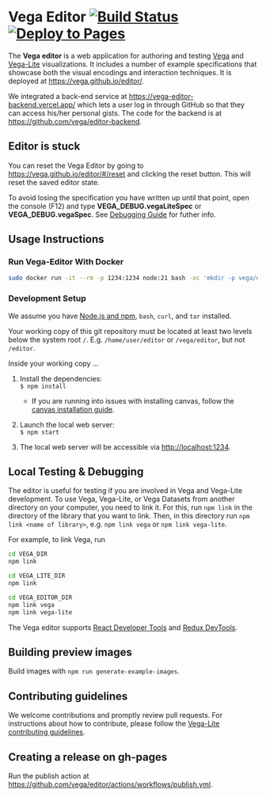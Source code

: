 # Vega Editor [![Build Status](https://github.com/vega/editor/workflows/Test/badge.svg)](https://github.com/vega/editor/actions) [![Deploy to Pages](https://github.com/vega/editor/actions/workflows/publish.yml/badge.svg)](https://github.com/vega/editor/actions/workflows/publish.yml)

The **Vega editor** is a web application for authoring and testing [Vega](https://github.com/vega/vega) and [Vega-Lite](https://vega.github.io/vega-lite) visualizations. It includes a number of example specifications that showcase both the visual encodings and interaction techniques. It is deployed at https://vega.github.io/editor/.

We integrated a back-end service at https://vega-editor-backend.vercel.app/ which lets a user log in through GitHub so that they can access his/her personal gists. The code for the backend is at https://github.com/vega/editor-backend.

## Editor is stuck

You can reset the Vega Editor by going to https://vega.github.io/editor/#/reset and clicking the reset button. This will reset the saved editor state.

To avoid losing the specification you have written up until that point, open the console (F12) and type **VEGA_DEBUG.vegaLiteSpec** or **VEGA_DEBUG.vegaSpec**. See [Debugging Guide](https://vega.github.io/vega/docs/api/debugging/) for futher info.

## Usage Instructions

### Run Vega-Editor With Docker
```bash
sudo docker run -it --rm -p 1234:1234 node:21 bash -xc 'mkdir -p vega/editor && git clone --depth=1 https://github.com/vega/editor.git vega/editor && cd vega/editor && npm install && npm start'
```

### Development Setup
We assume you have [Node.js and npm](https://nodejs.org/), `bash`, `curl`, and `tar` installed.

Your working copy of this git repository must be located at least two levels below the system root `/`.
E.g. `/home/user/editor` or `/vega/editor`, but not `/editor`. 

Inside your working copy ...

1. Install the dependencies:  
   `$ npm install`
   * If you are running into issues with installing canvas, follow the [canvas installation guide](https://github.com/Automattic/node-canvas?tab=readme-ov-file#installation).

2. Launch the local web server:  
   `$ npm start`

3. The local web server will be accessible via [http://localhost:1234](http://localhost:1234).

## Local Testing & Debugging

The editor is useful for testing if you are involved in Vega and Vega-Lite development. To use Vega, Vega-Lite, or Vega Datasets from another directory on your computer, you need to link it. For this, run `npm link` in the directory of the library that you want to link. Then, in this directory run `npm link <name of library>`, e.g. `npm link vega` or `npm link vega-lite`.

For example, to link Vega, run

```bash
cd VEGA_DIR
npm link

cd VEGA_LITE_DIR
npm link

cd VEGA_EDITOR_DIR
npm link vega
npm link vega-lite
```

The Vega editor supports [React Developer Tools](https://github.com/facebook/react-devtools) and [Redux DevTools](https://github.com/zalmoxisus/redux-devtools-extension).

## Building preview images

Build images with `npm run generate-example-images`.

## Contributing guidelines

We welcome contributions and promptly review pull requests. For instructions about how to contribute, please follow the [Vega-Lite contributing guidelines](https://github.com/vega/vega-lite/blob/master/CONTRIBUTING.md).

## Creating a release on gh-pages

Run the publish action at https://github.com/vega/editor/actions/workflows/publish.yml.
